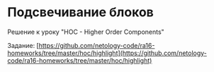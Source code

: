# Подсвечивание блоков

Решение к уроку "HOC - Higher Order Components"

Задание: [https://github.com/netology-code/ra16-homeworks/tree/master/hoc/highlight](https://github.com/netology-code/ra16-homeworks/tree/master/hoc/highlight)

